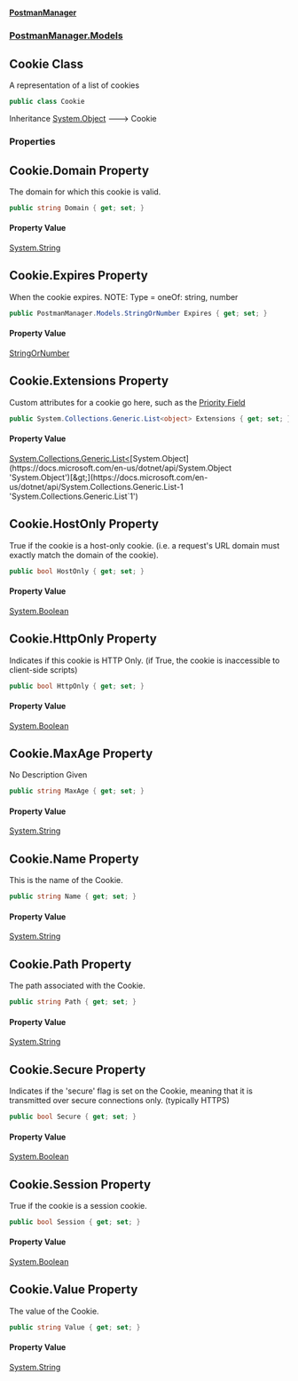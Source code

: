 #### [PostmanManager](PostmanManager.md 'PostmanManager')
### [PostmanManager.Models](PostmanManager.md#PostmanManager.Models 'PostmanManager.Models')

## Cookie Class

A representation of a list of cookies

```csharp
public class Cookie
```

Inheritance [System.Object](https://docs.microsoft.com/en-us/dotnet/api/System.Object 'System.Object') &#129106; Cookie
### Properties

<a name='PostmanManager.Models.Cookie.Domain'></a>

## Cookie.Domain Property

The domain for which this cookie is valid.

```csharp
public string Domain { get; set; }
```

#### Property Value
[System.String](https://docs.microsoft.com/en-us/dotnet/api/System.String 'System.String')

<a name='PostmanManager.Models.Cookie.Expires'></a>

## Cookie.Expires Property

When the cookie expires.
NOTE: Type = oneOf: string, number

```csharp
public PostmanManager.Models.StringOrNumber Expires { get; set; }
```

#### Property Value
[StringOrNumber](StringOrNumber.md 'PostmanManager.Models.StringOrNumber')

<a name='PostmanManager.Models.Cookie.Extensions'></a>

## Cookie.Extensions Property

Custom attributes for a cookie go here, such as the [Priority Field](https://code.google.com/p/chromium/issues/detail?id=232693)

```csharp
public System.Collections.Generic.List<object> Extensions { get; set; }
```

#### Property Value
[System.Collections.Generic.List&lt;](https://docs.microsoft.com/en-us/dotnet/api/System.Collections.Generic.List-1 'System.Collections.Generic.List`1')[System.Object](https://docs.microsoft.com/en-us/dotnet/api/System.Object 'System.Object')[&gt;](https://docs.microsoft.com/en-us/dotnet/api/System.Collections.Generic.List-1 'System.Collections.Generic.List`1')

<a name='PostmanManager.Models.Cookie.HostOnly'></a>

## Cookie.HostOnly Property

True if the cookie is a host-only cookie. (i.e. a request's URL domain must exactly match the domain of the cookie).

```csharp
public bool HostOnly { get; set; }
```

#### Property Value
[System.Boolean](https://docs.microsoft.com/en-us/dotnet/api/System.Boolean 'System.Boolean')

<a name='PostmanManager.Models.Cookie.HttpOnly'></a>

## Cookie.HttpOnly Property

Indicates if this cookie is HTTP Only. (if True, the cookie is inaccessible to client-side scripts)

```csharp
public bool HttpOnly { get; set; }
```

#### Property Value
[System.Boolean](https://docs.microsoft.com/en-us/dotnet/api/System.Boolean 'System.Boolean')

<a name='PostmanManager.Models.Cookie.MaxAge'></a>

## Cookie.MaxAge Property

No Description Given

```csharp
public string MaxAge { get; set; }
```

#### Property Value
[System.String](https://docs.microsoft.com/en-us/dotnet/api/System.String 'System.String')

<a name='PostmanManager.Models.Cookie.Name'></a>

## Cookie.Name Property

This is the name of the Cookie.

```csharp
public string Name { get; set; }
```

#### Property Value
[System.String](https://docs.microsoft.com/en-us/dotnet/api/System.String 'System.String')

<a name='PostmanManager.Models.Cookie.Path'></a>

## Cookie.Path Property

The path associated with the Cookie.

```csharp
public string Path { get; set; }
```

#### Property Value
[System.String](https://docs.microsoft.com/en-us/dotnet/api/System.String 'System.String')

<a name='PostmanManager.Models.Cookie.Secure'></a>

## Cookie.Secure Property

Indicates if the 'secure' flag is set on the Cookie, meaning that it is transmitted over secure connections only. (typically HTTPS)

```csharp
public bool Secure { get; set; }
```

#### Property Value
[System.Boolean](https://docs.microsoft.com/en-us/dotnet/api/System.Boolean 'System.Boolean')

<a name='PostmanManager.Models.Cookie.Session'></a>

## Cookie.Session Property

True if the cookie is a session cookie.

```csharp
public bool Session { get; set; }
```

#### Property Value
[System.Boolean](https://docs.microsoft.com/en-us/dotnet/api/System.Boolean 'System.Boolean')

<a name='PostmanManager.Models.Cookie.Value'></a>

## Cookie.Value Property

The value of the Cookie.

```csharp
public string Value { get; set; }
```

#### Property Value
[System.String](https://docs.microsoft.com/en-us/dotnet/api/System.String 'System.String')